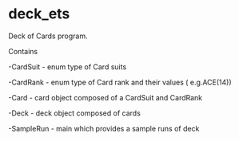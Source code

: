 # deck_ets
Deck of Cards program.

Contains

-CardSuit - enum type of Card suits

-CardRank - enum type of Card rank and their values ( e.g.ACE(14))


-Card - card object composed of a CardSuit and CardRank


-Deck - deck object composed of cards


-SampleRun - main which provides a sample runs of deck
